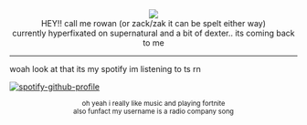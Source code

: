 <div align="center">
  <img src="https://cdn.discordapp.com/attachments/1276918902139392013/1338569602216759337/Untitled22_20250210175732.png?ex=67ab8f96&is=67aa3e16&hm=df203b4ab938142eb7c5b5c406c88563bb7cc44117f57016e8865fc90364f442&"> <br/>
HEY!! call me rowan (or zack/zak it can be spelt either way) <br/>
currently hyperfixated on supernatural and a bit of dexter.. its coming back to me
</div>
<hr/>
woah look at that its my spotify im listening to ts rn

[![spotify-github-profile](https://spotify-github-profile.kittinanx.com/api/view?uid=31mc5dbs4bh6qyye5trc4h765lzq&cover_image=true&theme=novatorem&show_offline=true&background_color=121212&interchange=true&bar_color=c1d1cf&bar_color_cover=false)](https://spotify-github-profile.kittinanx.com/api/view?uid=31mc5dbs4bh6qyye5trc4h765lzq&redirect=true) 
<div align="center">
<sup>oh yeah i really like music and playing fortnite</sup> <br/>
<sup>also funfact my username is a radio company song</sup>

